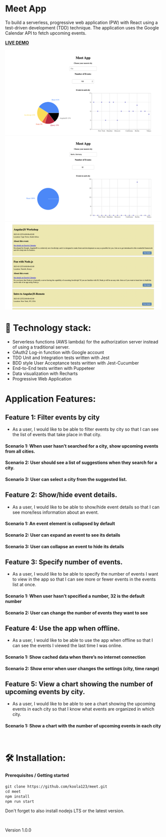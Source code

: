 # Meet App
To build a serverless, progressive web application (PW) with React using a test-driven development (TDD) technique. The application uses the Google Calendar API to fetch upcoming events.

<b>[LIVE DEMO](https://koola123.github.io/meet/)</b>

![Meet App Image](img/meet.png)
![Meet App Image](img/meet1.png)
![Meet App Image](img/meet2.png)

# 🎯 Technology stack:

- Serverless functions (AWS lambda) for the authorization server instead of using a traditional server.
- OAuth2 Log-in function with Google account
- TDD Unit and Integration tests written with Jest
- BDD style User Acceptance tests written with Jest-Cucumber
- End-to-End tests written with Puppeteer
- Data visualization with Recharts
- Progressive Web Application


# Application Features:


## Feature 1: Filter events by city
- As a user, I would like to be able to filter events by city so that I can see the list of events that take place in that city.
#### Scenario 1: When user hasn’t searched for a city, show upcoming events from all cities.
#### Scenario 2: User should see a list of suggestions when they search for a city.
#### Scenario 3: User can select a city from the suggested list.


## Feature 2: Show/hide event details.
- As a user, I would like to be able to show/hide event details so that I can see more/less information about an event.
#### Scenario 1: An event element is collapsed by default
#### Scenario 2: User can expand an event to see its details
#### Scenario 3: User can collapse an event to hide its details


## Feature 3: Specify number of events.
- As a user, I would like to be able to specify the number of events I want to view in the app so
that I can see more or fewer events in the events list at once.
#### Scenario 1: When user hasn’t specified a number, 32 is the default number
#### Scenario 2: User can change the number of events they want to see


## Feature 4: Use the app when offline.
- As a user, I would like to be able to use the app when offline so that I can see the events I
viewed the last time I was online.
#### Scenario 1: Show cached data when there’s no internet connection
#### Scenario 2: Show error when user changes the settings (city, time range)


## Feature 5: View a chart showing the number of upcoming events by city.
- As a user, I would like to be able to see a chart showing the upcoming events in each city so
that I know what events are organized in which city.
#### Scenario 1: Show a chart with the number of upcoming events in each city

<br>

# 🛠 Installation:

#### Prerequisites / Getting started

```
git clone https://github.com/koola123/meet.git
cd meet
npm install
npm run start
```

Don't forget to also install nodejs LTS or the latest version.


<br>

Version 1.0.0

